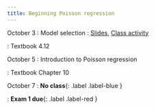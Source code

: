 ```yaml
---
title: Beginning Poisson regression
---
```


October 3
: Model selection
  : [Slides](https://sta712-f22.github.io/slides/lecture_18.pdf), [Class activity](https://sta712-f22.github.io/class_activities/ca_lecture_18.html)
  
: Textbook 4.12

October 5
: Introduction to Poisson regression

: Textbook Chapter 10

October 7
: **No class**{: .label .label-blue }

: **Exam 1 due**{: .label .label-red }